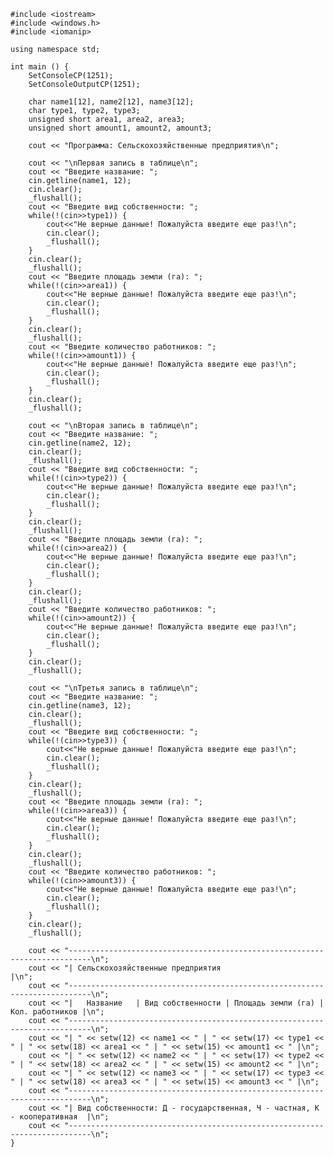 ﻿```
#include <iostream>
#include <windows.h>
#include <iomanip>

using namespace std;

int main () {
	SetConsoleCP(1251);
	SetConsoleOutputCP(1251);
	
	char name1[12], name2[12], name3[12];
	char type1, type2, type3;
	unsigned short area1, area2, area3;
	unsigned short amount1, amount2, amount3;
	
	cout << "Программа: Сельскохозяйственные предприятия\n";
	
	cout << "\nПервая запись в таблице\n";
	cout << "Введите название: ";
	cin.getline(name1, 12);
    cin.clear();
	_flushall();
	cout << "Введите вид собственности: ";
	while(!(cin>>type1)) {
		cout<<"Не верные данные! Пожалуйста введите еще раз!\n";
		cin.clear();
		_flushall();
	}
	cin.clear();
	_flushall();
	cout << "Введите площадь земли (га): ";
	while(!(cin>>area1)) {
		cout<<"Не верные данные! Пожалуйста введите еще раз!\n";
		cin.clear();
		_flushall();
	}
	cin.clear();
	_flushall();
	cout << "Введите количество работников: ";
	while(!(cin>>amount1)) {
		cout<<"Не верные данные! Пожалуйста введите еще раз!\n";
		cin.clear();
		_flushall();
	}
	cin.clear();
	_flushall();
	
	cout << "\nВторая запись в таблице\n";
	cout << "Введите название: ";
	cin.getline(name2, 12);
    cin.clear();
	_flushall();
	cout << "Введите вид собственности: ";
	while(!(cin>>type2)) {
		cout<<"Не верные данные! Пожалуйста введите еще раз!\n";
		cin.clear();
		_flushall();
	}
	cin.clear();
	_flushall();
	cout << "Введите площадь земли (га): ";
	while(!(cin>>area2)) {
		cout<<"Не верные данные! Пожалуйста введите еще раз!\n";
		cin.clear();
		_flushall();
	}
	cin.clear();
	_flushall();
	cout << "Введите количество работников: ";
	while(!(cin>>amount2)) {
		cout<<"Не верные данные! Пожалуйста введите еще раз!\n";
		cin.clear();
		_flushall();
	}
	cin.clear();
	_flushall();
	
	cout << "\nТретья запись в таблице\n";
	cout << "Введите название: ";
	cin.getline(name3, 12);
    cin.clear();
	_flushall();
	cout << "Введите вид собственности: ";
	while(!(cin>>type3)) {
		cout<<"Не верные данные! Пожалуйста введите еще раз!\n";
		cin.clear();
		_flushall();
	}
	cin.clear();
	_flushall();
	cout << "Введите площадь земли (га): ";
	while(!(cin>>area3)) {
		cout<<"Не верные данные! Пожалуйста введите еще раз!\n";
		cin.clear();
		_flushall();
	}
	cin.clear();
	_flushall();
	cout << "Введите количество работников: ";
	while(!(cin>>amount3)) {
		cout<<"Не верные данные! Пожалуйста введите еще раз!\n";
		cin.clear();
		_flushall();
	}
	cin.clear();
	_flushall();
	
	cout << "---------------------------------------------------------------------------\n";
	cout << "| Сельскохозяйственные предприятия                                        |\n";
	cout << "---------------------------------------------------------------------------\n";
	cout << "|   Название   | Вид собственности | Площадь земли (га) | Кол. работников |\n";
	cout << "---------------------------------------------------------------------------\n";
	cout << "| " << setw(12) << name1 << " | " << setw(17) << type1 << " | " << setw(18) << area1 << " | " << setw(15) << amount1 << " |\n";
	cout << "| " << setw(12) << name2 << " | " << setw(17) << type2 << " | " << setw(18) << area2 << " | " << setw(15) << amount2 << " |\n";
	cout << "| " << setw(12) << name3 << " | " << setw(17) << type3 << " | " << setw(18) << area3 << " | " << setw(15) << amount3 << " |\n";
	cout << "---------------------------------------------------------------------------\n";
	cout << "| Вид собственности: Д - государственная, Ч - частная, К - кооперативная  |\n";
	cout << "---------------------------------------------------------------------------\n";
}

```
